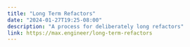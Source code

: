 ```yaml
---
title: "Long Term Refactors"
date: "2024-01-27T19:25-08:00"
description: "A process for deliberately long refactors"
link: https://max.engineer/long-term-refactors
---
```


